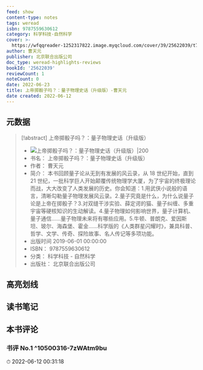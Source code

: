 ```yaml
---
feed: show
content-type: notes
tags: weread
isbn: 9787559630612
category: 科学科技-自然科学
cover: >-
  https://wfqqreader-1252317822.image.myqcloud.com/cover/39/25622039/t7_25622039.jpg
author: 曹天元
publisher: 北京联合出版公司
doc_type: weread-highlights-reviews
bookId: '25622039'
reviewCount: 1
noteCount: 0
date: 2022-06-23
title: 上帝掷骰子吗？：量子物理史话（升级版）-曹天元
date created: 2022-06-12
---
```


## 元数据

> [!abstract] 上帝掷骰子吗？：量子物理史话（升级版）
> - ![ 上帝掷骰子吗？：量子物理史话（升级版）|200](https://wfqqreader-1252317822.image.myqcloud.com/cover/39/25622039/t7_25622039.jpg)
> - 书名： 上帝掷骰子吗？：量子物理史话（升级版）
> - 作者： 曹天元
> - 简介： 本书回顾量子论从无到有发展的风云录，从 18 世纪开始，直到 21 世纪，一批科学巨人开始颠覆传统物理学大厦，为了宇宙的终极理论而战，大大改变了人类发展的历史。你会知道：1.用武侠小说般的语言，清晰勾勒量子物理发展风云录。2.量子究竟是什么，为什么说量子论是上帝在掷骰子？3.对双缝干涉实验、薛定谔的猫、量子纠缠、多重宇宙等硬核知识的生动解读。4.量子物理如何影响世界，量子计算机、量子通信……量子物理未来将有哪些应用。5.牛顿、普朗克、爱因斯坦、玻尔、海森堡、霍金……科学版的《人类群星闪耀时》，兼具科普、哲学、文学、传奇、探险故事、名人传记等多项功能。
> - 出版时间 2019-06-01 00:00:00
> - ISBN： 9787559630612
> - 分类： 科学科技 - 自然科学
> - 出版社： 北京联合出版公司

## 高亮划线

## 读书笔记

## 本书评论

### 书评 No.1  ^10500316-7zWAtm9bu

⏱ 2022-06-12 00:31:18
